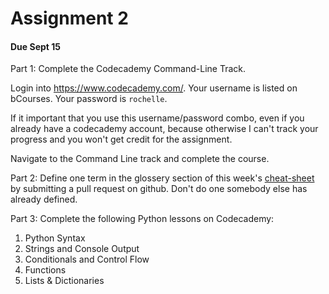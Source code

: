 # Assignment 2

#### Due Sept 15

Part 1: Complete the Codecademy Command-Line Track.

Login into https://www.codecademy.com/. Your username is listed on bCourses. Your password is `rochelle`. 

If it important that you use this username/password combo, even if you already have a codecademy account, because otherwise I can't track your progress and you won't get credit for the assignment.

Navigate to the Command Line track and complete the course.

Part 2: Define one term in the glossery section of this week's [cheat-sheet](cheatsheet.md) by submitting a pull request on github. Don't do one somebody else has already defined.

Part 3: Complete the following Python lessons on Codecademy:

1. Python Syntax
2. Strings and Console Output
3. Conditionals and Control Flow
4. Functions
5. Lists & Dictionaries